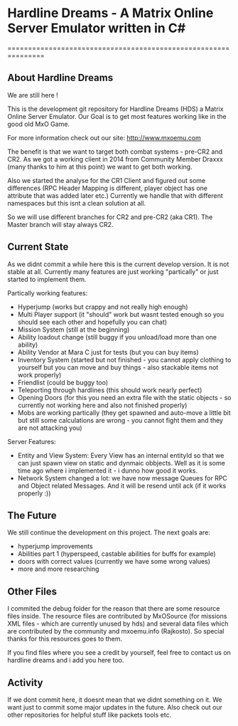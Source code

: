 # Hardline Dreams - A Matrix Online Server Emulator written in C#
===============================================================

## About Hardline Dreams
We are still here ! 

This is the development git repository for Hardline Dreams (HDS) a Matrix Online Server Emulator.
Our Goal is to get most features working like in the good old MxO Game.

For more information check out our site: http://www.mxoemu.com 

The benefit is that we want to target both combat systems - pre-CR2 and CR2.
As we got a working client in 2014 from Community Member Draxxx (many thanks to him at this point) we want to get both working.

Also we started the analyse for the CR1 Client and figured out some differences (RPC Header Mapping is different, player object has one attribute that was added later etc.)
Currently we handle that with different namespaces but this isnt a clean solution at all.

So we will use different branches for CR2 and pre-CR2 (aka CR1). The Master branch will stay always CR2. 

## Current State
As we didnt commit a while here this is the current develop version. It is not stable at all.
Currently many features are just working "partically" or just started to implement them.

Partically working features:
- Hyperjump (works but crappy and not really high enough)
- Multi Player support (it "should" work but wasnt tested enough so you should see each other and hopefully you can chat)
- Mission System (still at the beginning)
- Ability loadout change (still buggy if you unload/load more than one ability)
- Ability Vendor at Mara C just for tests (but you can buy items)
- Inventory System (started but not finished - you cannot apply clothing to yourself but you can move and buy things - also stackable items not work properly)
- Friendlist (could be buggy too)
- Teleporting through hardlines (this should work nearly perfect)
- Opening Doors (for this you need an extra file with the static objects - so currently not working here and also not finished properly)
- Mobs are working partically (they get spawned and auto-move a little bit but still some calculations are wrong - you cannot fight them and they are not attacking you)

Server Features:
- Entity and View System: Every View has an internal entityId so that we can just spawn view on static and dynmaic obbjects. Well as it is some time ago where i implemented it - i dunno how good it works.
- Network System changed a lot: we have now message Queues for RPC and Object related Messages. And it will be resend until ack (if it works properly :))

## The Future
We still continue the development on this project. 
The next goals are:
- hyperjump improvements
- Abilities part 1 (hyperspeed, castable abilities for buffs for example)
- doors with correct values (currently we have some wrong values)
- more and more researching


## Other Files
I commited the debug folder for the reason that there are some resource files inside.
The resource files are contributed by MxOSource (for missions XML files - which are currently unused by hds) and several data files which are contributed by the community and mxoemu.info (Rajkosto).
So special thanks for this resources goes to them. 

If you find files where you see a credit by yourself, feel free to contact us on hardline dreams and i add you here too.

## Activity
If we dont commit here, it doesnt mean that we didnt something on it. We want just to commit some major updates in the future.
Also check out our other repositories for helpful stuff like packets tools etc.
